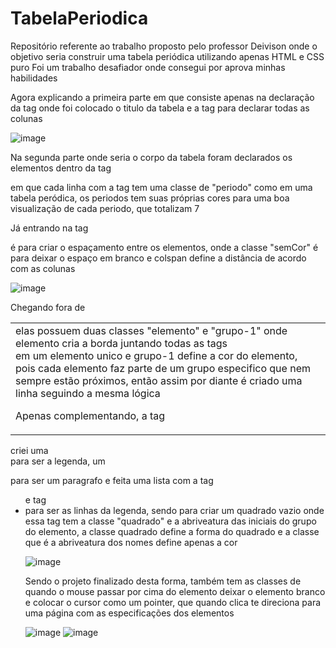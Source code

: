 # TabelaPeriodica

Repositório referente ao trabalho proposto pelo professor Deivison onde o objetivo seria construir uma tabela periódica utilizando apenas HTML e CSS puro
Foi um trabalho desafiador onde consegui por aprova minhas habilidades

Agora explicando a primeira parte em que consiste apenas na declaração da tag <table> onde foi colocado o titulo da tabela e a tag <thead> para declarar todas as colunas

![image](https://github.com/Vini2004/TabelaPeriodica/assets/78802816/6b051123-8b06-4413-9f75-ba90e84e9cfb)
  
Na segunda parte onde seria o corpo da tabela foram declarados os elementos dentro da tag <tbody> em que cada linha com a tag <tr> tem uma classe de "periodo" como em uma tabela peródica, os periodos tem suas próprias cores para uma boa visualização de cada periodo, que totalizam 7  
  
Já entrando na tag <td> elas possuem duas classes "elemento" e "grupo-1" onde elemento cria a borda juntando todas as tags <div> em um elemento unico e grupo-1 define a cor do elemento, pois cada elemento faz parte de um grupo especifico que nem sempre estão próximos, então assim por diante é criado uma linha seguindo a mesma lógica
  
Apenas complementando, a tag <td id="semCor" colspan="16"></td> é para criar o espaçamento entre os elementos, onde a classe "semCor" é para deixar o espaço em branco e colspan define a distância de acordo com as colunas 
  
![image](https://github.com/Vini2004/TabelaPeriodica/assets/78802816/66c6da65-e299-4ab8-a6cd-f8141ae99518)

Chegando fora de <table> criei uma <div> para ser a legenda, um <p> para ser um paragrafo e feita uma lista com a tag <ul> e tag <li> para ser as linhas da legenda, sendo <span> para criar um quadrado vazio onde essa tag tem a classe "quadrado" e a abriveatura das iniciais do grupo do elemento, a classe quadrado define a forma do quadrado e a classe que é a abriveatura dos nomes define apenas a cor
  
![image](https://github.com/Vini2004/TabelaPeriodica/assets/78802816/b6c37ea0-4885-4767-9cb2-0a789b44c830)

Sendo o projeto finalizado desta forma, também tem as classes de quando o mouse passar por cima do elemento deixar o elemento branco e colocar o cursor como um pointer, que quando clica te direciona para uma página com as especificações dos elementos
  
![image](https://github.com/Vini2004/TabelaPeriodica/assets/78802816/048cefd2-8f0f-444b-9d4a-091f33eb3ad2)
![image](https://github.com/Vini2004/TabelaPeriodica/assets/78802816/122160c9-be7c-4166-8b3a-13eab4b235c7)


